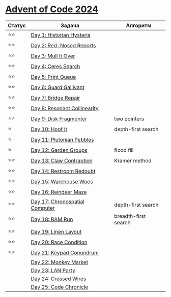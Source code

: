 # [Advent of Code 2024](https://adventofcode.com/2024)

| Статус | Задача                                                                 | Алгоритм             |
|--------|------------------------------------------------------------------------|----------------------|
| ⭐⭐     | [Day 1: Historian Hysteria](https://adventofcode.com/2024/day/1)       |                      |
| ⭐⭐     | [Day 2: Red-Nosed Reports](https://adventofcode.com/2024/day/2)        |                      |
| ⭐⭐     | [Day 3: Mull It Over](https://adventofcode.com/2024/day/3)             |                      |
| ⭐⭐     | [Day 4: Ceres Search](https://adventofcode.com/2024/day/4)             |                      |
| ⭐⭐     | [Day 5: Print Queue](https://adventofcode.com/2024/day/5)              |                      |
| ⭐⭐     | [Day 6: Guard Gallivant](https://adventofcode.com/2024/day/6)          |                      |
| ⭐⭐     | [Day 7: Bridge Repair](https://adventofcode.com/2024/day/7)            |                      |
| ⭐⭐     | [Day 8: Resonant Collinearity](https://adventofcode.com/2024/day/8)    |                      |
| ⭐⭐     | [Day 9: Disk Fragmenter](https://adventofcode.com/2024/day/9)          | two pointers         |
| ⭐      | [Day 10: Hoof It](https://adventofcode.com/2024/day/10)                | depth-first search   |
| ⭐      | [Day 11: Plutonian Pebbles](https://adventofcode.com/2024/day/11)      |                      |
| ⭐      | [Day 12: Garden Groups](https://adventofcode.com/2024/day/12)          | flood fill           |
| ⭐⭐     | [Day 13: Claw Contraption](https://adventofcode.com/2024/day/13)       | Kramer method        |
| ⭐⭐     | [Day 14: Restroom Redoubt](https://adventofcode.com/2024/day/14)       |                      |
| ⭐⭐     | [Day 15: Warehouse Woes](https://adventofcode.com/2024/day/15)         |                      |
| ⭐⭐     | [Day 16: Reindeer Maze](https://adventofcode.com/2024/day/16)          |                      |
| ⭐⭐     | [Day 17: Chronospatial Computer](https://adventofcode.com/2024/day/17) | depth-first search   |
| ⭐⭐     | [Day 18: RAM Run](https://adventofcode.com/2024/day/18)                | breadth-first search |
| ⭐⭐     | [Day 19: Linen Layout](https://adventofcode.com/2024/day/19)           |                      |
| ⭐⭐     | [Day 20: Race Condition](https://adventofcode.com/2024/day/20)         |                      |
| ⭐⭐     | [Day 21: Keypad Conundrum](https://adventofcode.com/2024/day/21)       |                      |
|        | [Day 22: Monkey Market](https://adventofcode.com/2024/day/22)          |                      |
|        | [Day 23: LAN Party](https://adventofcode.com/2024/day/23)              |                      |
|        | [Day 24: Crossed Wires](https://adventofcode.com/2024/day/24)          |                      |
|        | [Day 25: Code Chronicle](https://adventofcode.com/2024/day/25)         |                      |
